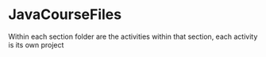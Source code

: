 # JavaCourseFiles

Within each section folder are the activities within that section, each activity is its own project
